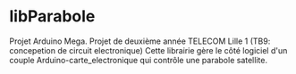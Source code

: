 libParabole
===========

Projet Arduino Mega.
Projet de deuxième année TELECOM Lille 1 (TB9: concepetion de circuit electronique)
Cette librairie gère le côté logiciel d'un couple Arduino-carte_electronique qui contrôle une parabole satellite.
